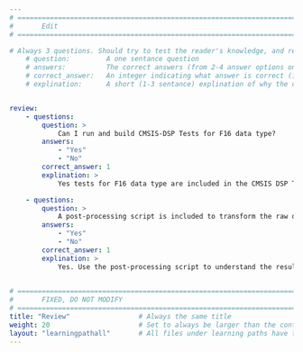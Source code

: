 ```yaml
---
# ================================================================================
#       Edit
# ================================================================================

# Always 3 questions. Should try to test the reader's knowledge, and reinforce the key points you want them to remember.
    # question:         A one sentance question
    # answers:          The correct answers (from 2-4 answer options only). Should be surrounded by quotes.
    # correct_answer:   An integer indicating what answer is correct (index starts from 0)
    # explination:      A short (1-3 sentance) explination of why the correct answer is correct. Can add aditional context if desired


review:
    - questions:
        question: >
            Can I run and build CMSIS-DSP Tests for F16 data type?
        answers:
            - "Yes"
            - "No"
        correct_answer: 1                  
        explination: >
            Yes tests for F16 data type are included in the CMSIS DSP Test suite.

    - questions:
        question: >
            A post-processing script is included to transform the raw output from the tests into human readable output.
        answers:
            - "Yes"
            - "No"
        correct_answer: 1                     
        explination: >
            Yes. Use the post-processing script to understand the results.
               

# ================================================================================
#       FIXED, DO NOT MODIFY
# ================================================================================
title: "Review"                 # Always the same title
weight: 20                      # Set to always be larger than the content in this path
layout: "learningpathall"       # All files under learning paths have this same wrapper
---
```

